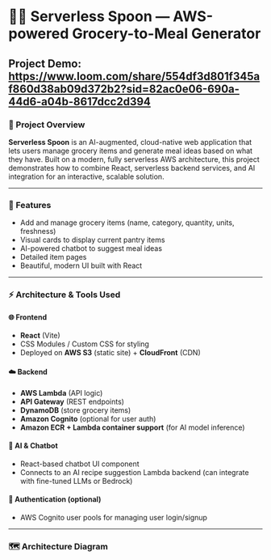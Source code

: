 # 🥄✨ Serverless Spoon — AWS-powered Grocery-to-Meal Generator

## Project Demo: https://www.loom.com/share/554df3d801f345af860d38ab09d372b2?sid=82ac0e06-690a-44d6-a04b-8617dcc2d394

### 🥗 Project Overview

**Serverless Spoon** is an AI-augmented, cloud-native web application that lets users manage grocery items and generate meal ideas based on what they have. Built on a modern, fully serverless AWS architecture, this project demonstrates how to combine React, serverless backend services, and AI integration for an interactive, scalable solution.

---

### 🚀 Features

- Add and manage grocery items (name, category, quantity, units, freshness)
- Visual cards to display current pantry items
- AI-powered chatbot to suggest meal ideas
- Detailed item pages
- Beautiful, modern UI built with React

---

### ⚡ Architecture & Tools Used

#### 🌐 Frontend

- **React** (Vite)
- CSS Modules / Custom CSS for styling
- Deployed on **AWS S3** (static site) + **CloudFront** (CDN)

#### ☁️ Backend

- **AWS Lambda** (API logic)
- **API Gateway** (REST endpoints)
- **DynamoDB** (store grocery items)
- **Amazon Cognito** (optional for user auth)
- **Amazon ECR + Lambda container support** (for AI model inference)

#### 💬 AI & Chatbot

- React-based chatbot UI component
- Connects to an AI recipe suggestion Lambda backend (can integrate with fine-tuned LLMs or Bedrock)

#### 🔐 Authentication (optional)

- AWS Cognito user pools for managing user login/signup

---

### 🗺️ Architecture Diagram

